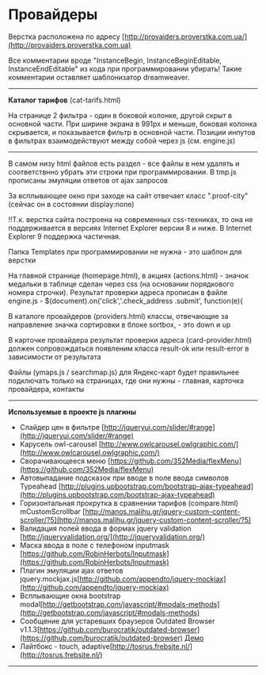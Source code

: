 Провайдеры
================

Верстка расположена по адресу [http://provaiders.proverstka.com.ua/](http://provaiders.proverstka.com.ua)

Все комментарии вроде "InstanceBegin, InstanceBeginEditable, InstanceEndEditable" из кода при программировании убирать! Такие комментарии оставляет шаблонизатор dreamweaver.


---------------------------------------------------------

**Каталог тарифов** (cat-tarifs.html)


На странице 2 фильтра - один в боковой колонке, другой скрыт в основной части. При ширине экрана в 991px и меньше, боковая колонка скрывается, и показывается фильтр в основной части. Позиции инпутов в фильтрах взаимодействуют между собой через js (см. engine.js)

---------------------------------------------------------


В самом низу html файлов есть раздел <!-- =temp JS --> - все файлы в нем удалять и соответствнно убрать эти строки при программировании.  В tmp.js прописаны эмуляции ответов от ajax запросов 

За всплывающее окно при заходе на сайт отвечает класс ".proof-city" (сейчас он в состоянии display:none)

!!Т.к. верстка сайта построена на современных css-техниках, то она не поддерживается в версиях Internet Explorer версии 8 и ниже. В Internet Explorer 9 поддержка частичная.

Папка Templates при программировании не нужна - это шаблон для верстки

На главной странице (homepage.html), в акциях (actions.html) - значок медальки в таблице сделан через css (на основании порядкового номера строчки).  Результат проверки адреса прописан в файле engine.js - $(document).on('click','.check_address .submit', function(e){

В каталоге провайдеров (providers.html) классы, отвечающие за направление значка сортировки в блоке sortbox, - это down и up

В карточке провайдера результат проверки адреса (card-provider.html) должен сопровождаться появленим класса result-ok или result-error в зависимости от результата

Файлы (ymaps.js / searchmap.js) для Яндекс-карт будет правильнее подключать только на страницах, где они нужны - главная, карточка провайдера, контакты

---------------------------------------------------------
__Используемые в проекте js плагины__
* Слайдер цен в фильтре [http://jqueryui.com/slider/#range](http://jqueryui.com/slider/#range)
* Карусель owl-carousel [http://www.owlcarousel.owlgraphic.com/](http://www.owlcarousel.owlgraphic.com/)
* Сворачивающееся меню [https://github.com/352Media/flexMenu](https://github.com/352Media/flexMenu)
* Автовыпадание подсказок при вводе в поле ввода символов Typeahead [http://plugins.upbootstrap.com/bootstrap-ajax-typeahead](http://plugins.upbootstrap.com/bootstrap-ajax-typeahead)
* Горизонтальная прокрутка в сравнении тарифов (compare.html) mCustomScrollbar [http://manos.malihu.gr/jquery-custom-content-scroller/?5](http://manos.malihu.gr/jquery-custom-content-scroller/?5)
* Валидация полей ввода в формах jquery validation [http://jqueryvalidation.org/](http://jqueryvalidation.org/)
* Маска ввода в поле с телефоном inputmask [https://github.com/RobinHerbots/Inputmask](https://github.com/RobinHerbots/Inputmask)
* Плагин эмуляции ajax ответов jquery.mockjax.js[http://github.com/appendto/jquery-mockjax](http://github.com/appendto/jquery-mockjax)
* Всплывающие окна bootstrap modal[http://getbootstrap.com/javascript/#modals-methods](http://getbootstrap.com/javascript/#modals-methods)
* Сообщение для устаревших браузеров Outdated Browser v1.1.3[https://github.com/burocratik/outdated-browser](https://github.com/burocratik/outdated-browser) [Демо](http://outdatedbrowser.com/ru)
* Лайтбокс - touch, adaptive[http://tosrus.frebsite.nl/](http://tosrus.frebsite.nl/)

---------------------------------------------------------